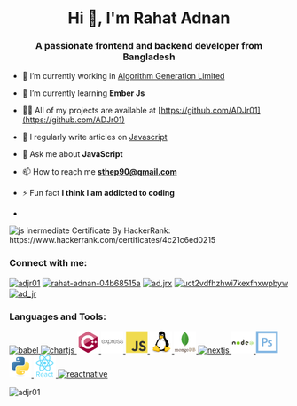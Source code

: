 <h1 align="center">Hi 👋, I'm Rahat Adnan</h1>
<h3 align="center">A passionate frontend and backend developer from Bangladesh</h3>

- 🔭 I’m currently working in [Algorithm Generation Limited](https://www.linkedin.com/company/algorithmgeneration/?originalSubdomain=bd)

- 🌱 I’m currently learning **Ember Js**

- 👨‍💻 All of my projects are available at [https://github.com/ADJr01](https://github.com/ADJr01)

- 📝 I regularly write articles on [Javascript](Javascript)

- 💬 Ask me about **JavaScript**

- 📫 How to reach me **sthep90@gmail.com**

- ⚡ Fun fact **I think I am addicted to coding**
- 
![js inermediate Certificate By HackerRank: https://www.hackerrank.com/certificates/4c21c6ed0215 ](https://user-images.githubusercontent.com/22961713/147722991-41606d17-8969-4885-b90b-36c033e869aa.png)



<h3 align="left">Connect with me:</h3>
<p align="left">
<a href="https://dev.to/adjr01" target="blank"><img align="center" src="https://raw.githubusercontent.com/rahuldkjain/github-profile-readme-generator/master/src/images/icons/Social/devto.svg" alt="adjr01" height="30" width="40" /></a>
<a href="https://linkedin.com/in/rahat-adnan-04b68515a" target="blank"><img align="center" src="https://raw.githubusercontent.com/rahuldkjain/github-profile-readme-generator/master/src/images/icons/Social/linked-in-alt.svg" alt="rahat-adnan-04b68515a" height="30" width="40" /></a>
<a href="https://fb.com/ad.jrx" target="blank"><img align="center" src="https://raw.githubusercontent.com/rahuldkjain/github-profile-readme-generator/master/src/images/icons/Social/facebook.svg" alt="ad.jrx" height="30" width="40" /></a>
<a href="https://www.youtube.com/channel/UCT2VdFhZHWi7kEXFhXWPByw" target="blank"><img align="center" src="https://raw.githubusercontent.com/rahuldkjain/github-profile-readme-generator/master/src/images/icons/Social/youtube.svg" alt="uct2vdfhzhwi7kexfhxwpbyw" height="30" width="40" /></a>
<a href="https://www.hackerrank.com/ad_jr" target="blank"><img align="center" src="https://raw.githubusercontent.com/rahuldkjain/github-profile-readme-generator/master/src/images/icons/Social/hackerrank.svg" alt="ad_jr" height="30" width="40" /></a>
</p>

<h3 align="left">Languages and Tools:</h3>
<p align="left"> <a href="https://babeljs.io/" target="_blank" rel="noreferrer"> <img src="https://www.vectorlogo.zone/logos/babeljs/babeljs-icon.svg" alt="babel" width="40" height="40"/> </a> <a href="https://www.chartjs.org" target="_blank" rel="noreferrer"> <img src="https://www.chartjs.org/media/logo-title.svg" alt="chartjs" width="40" height="40"/> </a> <a href="https://www.w3schools.com/cpp/" target="_blank" rel="noreferrer"> <img src="https://raw.githubusercontent.com/devicons/devicon/master/icons/cplusplus/cplusplus-original.svg" alt="cplusplus" width="40" height="40"/> </a> <a href="https://expressjs.com" target="_blank" rel="noreferrer"> <img src="https://raw.githubusercontent.com/devicons/devicon/master/icons/express/express-original-wordmark.svg" alt="express" width="40" height="40"/> </a> <a href="https://developer.mozilla.org/en-US/docs/Web/JavaScript" target="_blank" rel="noreferrer"> <img src="https://raw.githubusercontent.com/devicons/devicon/master/icons/javascript/javascript-original.svg" alt="javascript" width="40" height="40"/> </a> <a href="https://www.linux.org/" target="_blank" rel="noreferrer"> <img src="https://raw.githubusercontent.com/devicons/devicon/master/icons/linux/linux-original.svg" alt="linux" width="40" height="40"/> </a> <a href="https://www.mongodb.com/" target="_blank" rel="noreferrer"> <img src="https://raw.githubusercontent.com/devicons/devicon/master/icons/mongodb/mongodb-original-wordmark.svg" alt="mongodb" width="40" height="40"/> </a> <a href="https://nextjs.org/" target="_blank" rel="noreferrer"> <img src="https://cdn.worldvectorlogo.com/logos/nextjs-2.svg" alt="nextjs" width="40" height="40"/> </a> <a href="https://nodejs.org" target="_blank" rel="noreferrer"> <img src="https://raw.githubusercontent.com/devicons/devicon/master/icons/nodejs/nodejs-original-wordmark.svg" alt="nodejs" width="40" height="40"/> </a> <a href="https://www.photoshop.com/en" target="_blank" rel="noreferrer"> <img src="https://raw.githubusercontent.com/devicons/devicon/master/icons/photoshop/photoshop-line.svg" alt="photoshop" width="40" height="40"/> </a> <a href="https://www.python.org" target="_blank" rel="noreferrer"> <img src="https://raw.githubusercontent.com/devicons/devicon/master/icons/python/python-original.svg" alt="python" width="40" height="40"/> </a> <a href="https://reactjs.org/" target="_blank" rel="noreferrer"> <img src="https://raw.githubusercontent.com/devicons/devicon/master/icons/react/react-original-wordmark.svg" alt="react" width="40" height="40"/> </a> <a href="https://reactnative.dev/" target="_blank" rel="noreferrer"> <img src="https://reactnative.dev/img/header_logo.svg" alt="reactnative" width="40" height="40"/> </a> </p>

<p><img align="center" src="https://github-readme-stats.vercel.app/api/top-langs?username=adjr01&show_icons=true&locale=en&layout=compact" alt="adjr01" /></p>
